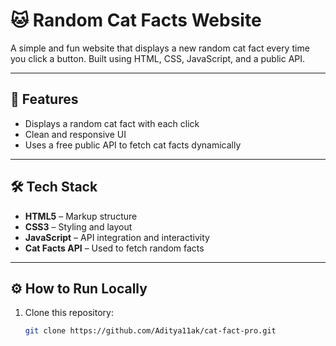 # 🐱 Random Cat Facts Website

A simple and fun website that displays a new random cat fact every time you click a button. Built using HTML, CSS, JavaScript, and a public API.

---

## 🚀 Features

- Displays a random cat fact with each click
- Clean and responsive UI
- Uses a free public API to fetch cat facts dynamically

---

## 🛠️ Tech Stack

- **HTML5** – Markup structure
- **CSS3** – Styling and layout
- **JavaScript** – API integration and interactivity
- **Cat Facts API** – Used to fetch random facts

---

## ⚙️ How to Run Locally

1. Clone this repository:
   ```bash
   git clone https://github.com/Aditya11ak/cat-fact-pro.git
